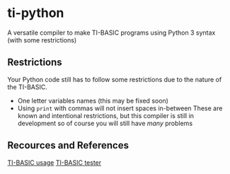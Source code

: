# ti-python
A versatile compiler to make TI-BASIC programs using Python 3 syntax (with some restrictions)

## Restrictions
Your Python code still has to follow some restrictions due to the nature of the TI-BASIC.
 - One letter variables names (this may be fixed soon)
 - Using `print` with commas will not insert spaces in-between
These are known and intentional restrictions, but this compiler is still in development so of course you will still have *many* problems

## Recources and References
[TI-BASIC usage](http://tibasicdev.wikidot.com/starter-kit)
[TI-BASIC tester](https://github.com/TabulateJarl8/ti842py)